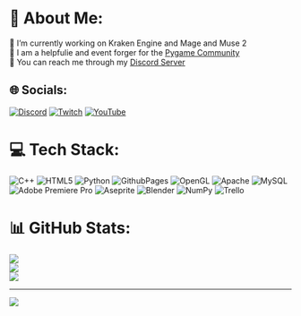 # 💫 About Me:
🔭 I’m currently working on Kraken Engine and Mage and Muse 2<br>🌱 I am a helpfulie and event forger for the <a href="https://github.com/pygame-community">Pygame Community</a><br>🙌 You can reach me through my <a href="https://discord.gg/https://discord.gg/GyyddE7AD5">Discord Server</a>


## 🌐 Socials:
[![Discord](https://img.shields.io/badge/Discord-%237289DA.svg?logo=discord&logoColor=white)](https://discord.gg/https://discord.gg/GyyddE7AD5) [![Twitch](https://img.shields.io/badge/Twitch-%239146FF.svg?logo=Twitch&logoColor=white)](https://twitch.tv/https://www.twitch.tv/durkisneer) [![YouTube](https://img.shields.io/badge/YouTube-%23FF0000.svg?logo=YouTube&logoColor=white)](https://youtube.com/@https://www.youtube.com/@durkisneer/) 

# 💻 Tech Stack:
![C++](https://img.shields.io/badge/c++-%2300599C.svg?style=for-the-badge&logo=c%2B%2B&logoColor=white) ![HTML5](https://img.shields.io/badge/html5-%23E34F26.svg?style=for-the-badge&logo=html5&logoColor=white) ![Python](https://img.shields.io/badge/python-3670A0?style=for-the-badge&logo=python&logoColor=ffdd54) ![GithubPages](https://img.shields.io/badge/github%20pages-121013?style=for-the-badge&logo=github&logoColor=white) ![OpenGL](https://img.shields.io/badge/OpenGL-%23FFFFFF.svg?style=for-the-badge&logo=opengl) ![Apache](https://img.shields.io/badge/apache-%23D42029.svg?style=for-the-badge&logo=apache&logoColor=white) ![MySQL](https://img.shields.io/badge/mysql-%2300000f.svg?style=for-the-badge&logo=mysql&logoColor=white) ![Adobe Premiere Pro](https://img.shields.io/badge/Adobe%20Premiere%20Pro-9999FF.svg?style=for-the-badge&logo=Adobe%20Premiere%20Pro&logoColor=white) ![Aseprite](https://img.shields.io/badge/Aseprite-FFFFFF?style=for-the-badge&logo=Aseprite&logoColor=#7D929E) ![Blender](https://img.shields.io/badge/blender-%23F5792A.svg?style=for-the-badge&logo=blender&logoColor=white) ![NumPy](https://img.shields.io/badge/numpy-%23013243.svg?style=for-the-badge&logo=numpy&logoColor=white) ![Trello](https://img.shields.io/badge/Trello-%23026AA7.svg?style=for-the-badge&logo=Trello&logoColor=white)
# 📊 GitHub Stats:
![](https://github-readme-stats.vercel.app/api?username=durkisneer1&theme=react&hide_border=false&include_all_commits=false&count_private=true)<br/>
![](https://github-readme-streak-stats.herokuapp.com/?user=durkisneer1&theme=react&hide_border=false)<br/>
![](https://github-readme-stats.vercel.app/api/top-langs/?username=durkisneer1&theme=react&hide_border=false&include_all_commits=false&count_private=true&layout=compact)

---
[![](https://visitcount.itsvg.in/api?id=durkisneer1&icon=0&color=6)](https://visitcount.itsvg.in)

<!-- Proudly created with GPRM ( https://gprm.itsvg.in ) -->

